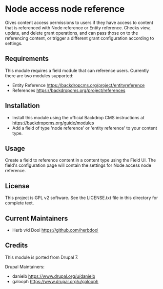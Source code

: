 Node access node reference
==========================

Gives content access permissions to users if they have access to content that is
referenced with Node reference or Entity reference. Checks view, update, and delete grant
operations, and can pass those on to the referencing content, or trigger a
different grant configuration according to settings.

Requirements
------------

This module requires a field module that can reference users.  Currently there
are two modules supported:

- Entity Reference <https://backdropcms.org/project/entityreference>
- References <https://backdropcms.org/project/references>

Installation
------------

- Install this module using the official Backdrop CMS instructions at
  <https://backdropcms.org/guide/modules>
- Add a field of type 'node reference' or 'entity reference' to your content type.

Usage
-----

Create a field to reference content in a content type using the Field UI. The
field's configuration page will contain the settings for Node access node
reference.

License
-------

This project is GPL v2 software. See the LICENSE.txt file in this directory for
complete text.

Current Maintainers
-------------------

- Herb v/d Dool <https://github.com/herbdool>

Credits
-------

This module is ported from Drupal 7.

Drupal Maintainers:

- danielb <https://www.drupal.org/u/danielb>
- galooph <https://www.drupal.org/u/galooph>
